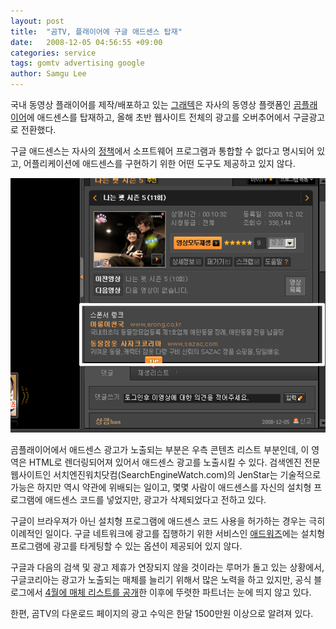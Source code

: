 ```yaml
---
layout: post
title:  "곰TV, 플래이어에 구글 애드센스 탑재"
date:   2008-12-05 04:56:55 +09:00
categories: service
tags: gomtv advertising google
author: Samgu Lee
---
```

국내 동영상 플래이어를 제작/배포하고 있는 [그래텍](http://www.gretech.com/)은 자사의 동영상 플랫폼인 [곰플래이어](http://gom.gomtv.com/)에 애드센스를 탑재하고, 올해 초반 웹사이트 전체의 광고를 오버추어에서 구글광고로 전환했다.

구글 애드센스는 자사의 [정책](https://www.google.com/adsense/support/bin/answer.py?hlrm=en&amp;answer=48182)에서 소프트웨어 프로그램과 통합할 수 없다고 명시되어 있고, 어플리케이션에 애드센스를 구현하기 위한 어떤 도구도 제공하고 있지 않다.

![곰플래이어의 애드센스 광고](/assets/adsense-in-gomtv.gif)

곰플래이어에서 애드센스 광고가 노출되는 부분은 우측 콘텐츠 리스트 부분인데, 이 영역은 HTML로 렌더링되어져 있어서 애드센스 광고를 노출시킬 수 있다. 검색엔진 전문 웹사이트인 서치엔진워치닷컴(SearchEngineWatch.com)의 JenStar는 기술적으로 가능은 하지만 역시 약관에 위배되는 일이고, 몇몇 사람이 애드센스를 자신의 설치형 프로그램에 애드센스 코드를 넣었지만, 광고가 삭제되었다고 전하고 있다.

구글이 브라우져가 아닌 설치형 프로그램에 애드센스 코드 사용을 허가하는 경우는 극히 이례적인 일이다. 구글 네트워크에 광고를 집행하기 위한 서비스인 [애드워즈](http://adwords.google.com/)에는 설치형 프로그램에 광고를 타게팅할 수 있는 옵션이 제공되어 있지 않다.

구글과 다음의 검색 및 광고 제휴가 연장되지 않을 것이라는 루머가 돌고 있는 상황에서, 구글코리아는 광고가 노출되는 매체를 늘리기 위해서 많은 노력을 하고 있지만, 공식 블로그에서 [4월에 매체 리스트를 공개](http://adwords-ko.blogspot.com/2008/04/blog-post.html)한 이후에 뚜렷한 파트너는 눈에 띄지 않고 있다.

한편, 곰TV의 다운로드 페이지의 광고 수익은 한달 1500만원 이상으로 알려져 있다.

